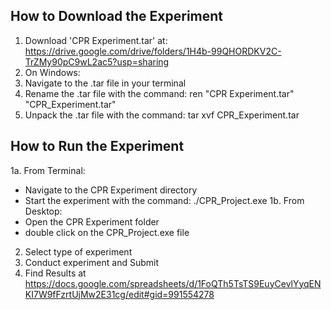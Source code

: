 ****How to Download the Experiment**** 
--------------------------------------------

1. Download 'CPR Experiment.tar' at: https://drive.google.com/drive/folders/1H4b-99QHORDKV2C-TrZMy90pC9wL2ac5?usp=sharing
2. On Windows:
3. Navigate to the .tar file in your terminal
4. Rename the .tar file with the command: ren "CPR Experiment.tar" "CPR_Experiment.tar"
5. Unpack the .tar file with the command: tar xvf CPR_Experiment.tar


****How to Run the Experiment**** 
--------------------------------------------
1a. From Terminal:
  - Navigate to the CPR Experiment directory
  - Start the experiment with the command: ./CPR_Project.exe
1b. From Desktop:
  - Open the CPR Experiment folder
  - double click on the CPR_Project.exe file
2. Select type of experiment
3. Conduct experiment and Submit
4. Find Results at https://docs.google.com/spreadsheets/d/1FoQTh5TsTS9EuyCevlYyqENKI7W9fFzrtUjMw2E31cg/edit#gid=991554278 
